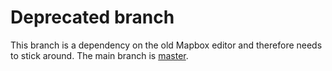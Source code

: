 # Deprecated branch

This branch is a dependency on the old Mapbox editor and therefore needs to stick around. The main branch is [master](https://github.com/mapbox/maki/).